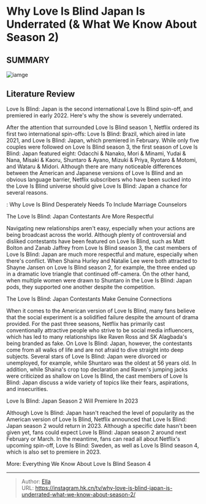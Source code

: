 # Why Love Is Blind Japan Is Underrated (&amp; What We Know About Season 2)


## SUMMARY 

![iamge](https://static1.srcdn.com/wordpress/wp-content/uploads/2022/11/love-is-blind-japan.jpg)

## Literature Review
Love Is Blind: Japan is the second international Love Is Blind spin-off, and premiered in early 2022. Here&#39;s why the show is severely underrated.





After the attention that surrounded Love Is Blind season 1, Netflix ordered its first two international spin-offs: Love Is Blind: Brazil, which aired in late 2021, and Love Is Blind: Japan, which premiered in February. While only five couples were followed on Love Is Blind season 3, the first season of Love Is Blind: Japan featured eight: Odacchi &amp; Nanako, Mori &amp; Minami, Yudai &amp; Nana, Misaki &amp; Kaoru, Shuntaro &amp; Ayano, Mizuki &amp; Priya, Ryotaro &amp; Motomi, and Wataru &amp; Midori. Although there are many noticeable differences between the American and Japanese versions of Love Is Blind and an obvious language barrier, Netflix subscribers who have been sucked into the Love Is Blind universe should give Love Is Blind: Japan a chance for several reasons.




 : Why Love Is Blind Desperately Needs To Include Marriage Counselors


 The Love Is Blind: Japan Contestants Are More Respectful 

 

Navigating new relationships aren&#39;t easy, especially when your actions are being broadcast across the world. Although plenty of controversial and disliked contestants have been featured on Love Is Blind, such as Matt Bolton and Zanab Jaffrey from Love Is Blind season 3, the cast members of Love Is Blind: Japan are much more respectful and mature, especially when there&#39;s conflict. When Shaina Hurley and Natalie Lee were both attracted to Shayne Jansen on Love Is Blind season 2, for example, the three ended up in a dramatic love triangle that continued off-camera. On the other hand, when multiple women were drawn to Shuntaro in the Love Is Blind: Japan pods, they supported one another despite the competition.






 The Love Is Blind: Japan Contestants Make Genuine Connections 

 

When it comes to the American version of Love Is Blind, many fans believe that the social experiment is a solidified failure despite the amount of drama provided. For the past three seasons, Netflix has primarily cast conventionally attractive people who strive to be social media influencers, which has led to many relationships like Raven Ross and SK Alagbada&#39;s being branded as fake. On Love Is Blind: Japan, however, the contestants come from all walks of life and are not afraid to dive straight into deep subjects. Several stars of Love Is Blind: Japan were divorced or unemployed, for example, while Shuntaro was the oldest at 56 years old. In addition, while Shaina&#39;s crop top declaration and Raven&#39;s jumping jacks were criticized as shallow on Love Is Blind, the cast members of Love Is Blind: Japan discuss a wide variety of topics like their fears, aspirations, and insecurities.






 Love Is Blind: Japan Season 2 Will Premiere In 2023 

 

Although Love Is Blind: Japan hasn&#39;t reached the level of popularity as the American version of Love Is Blind, Netflix announced that Love Is Blind: Japan season 2 would return in 2023. Although a specific date hasn&#39;t been given yet, fans could expect Love Is Blind: Japan season 2 around next February or March. In the meantime, fans can read all about Netflix&#39;s upcoming spin-off, Love Is Blind: Sweden, as well as Love Is Blind season 4, which is also set to premiere in 2023.

More: Everything We Know About Love Is Blind Season 4



---

> Author: [Ella](https://instagram.hk.cn/)  
> URL: https://instagram.hk.cn/tv/why-love-is-blind-japan-is-underrated-what-we-know-about-season-2/  

